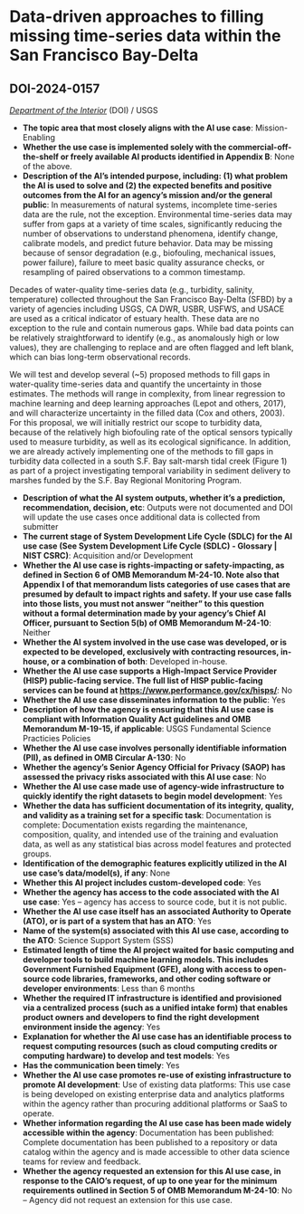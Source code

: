 # Data-driven approaches to filling missing time-series data within the San Francisco Bay-Delta
## DOI-2024-0157
_[Department of the Interior](<../3_agency/Department of the Interior.md>)_ (DOI) / USGS


+ **The topic area that most closely aligns with the AI use case**: Mission-Enabling
+ **Whether the use case is implemented solely with the commercial-off-the-shelf or freely available AI products identified in Appendix B**: None of the above.
+ **Description of the AI’s intended purpose, including: (1) what problem the AI is used to solve and (2) the expected benefits and positive outcomes from the AI for an agency’s mission and/or the general public**: In measurements of natural systems, incomplete time-series data are the rule, not the exception. Environmental time-series data may suffer from gaps at a variety of time scales, significantly reducing the number of observations to understand phenomena, identify change, calibrate models, and predict future behavior. Data may be missing because of sensor degradation (e.g., biofouling, mechanical issues, power failure), failure to meet basic quality assurance checks, or resampling of paired observations to a common timestamp.

Decades of water-quality time-series data (e.g., turbidity, salinity, temperature) collected throughout the San Francisco Bay-Delta (SFBD) by a variety of agencies including USGS, CA DWR, USBR, USFWS, and USACE are used as a critical indicator of estuary health. These data are no exception to the rule and contain numerous gaps. While bad data points can be relatively straightforward to identify (e.g., as anomalously high or low values), they are challenging to replace and are often flagged and left blank, which can bias long-term observational records.

We will test and develop several (~5) proposed methods to fill gaps in water-quality time-series data and quantify the uncertainty in those estimates. The methods will range in complexity, from linear regression to machine learning and deep learning approaches (Lepot and others, 2017), and will characterize uncertainty in the filled data (Cox and others, 2003).  For this proposal, we will initially restrict our scope to turbidity data, because of the relatively high biofouling rate of the optical sensors typically used to measure turbidity, as well as its ecological significance. In addition, we are already actively implementing one of the methods to fill gaps in turbidity data collected in a south S.F. Bay salt-marsh tidal creek (Figure 1) as part of a project investigating temporal variability in sediment delivery to marshes funded by the S.F. Bay Regional Monitoring Program.
+ **Description of what the AI system outputs, whether it’s a prediction, recommendation, decision, etc**: Outputs were not documented and DOI will update the use cases once additional data is collected from submitter
+ **The current stage of System Development Life Cycle (SDLC) for the AI use case (See System Development Life Cycle (SDLC) - Glossary | NIST CSRC)**: Acquisition and/or Development
+ **Whether the AI use case is rights-impacting or safety-impacting, as defined in Section 6 of OMB Memorandum M-24-10. Note also that Appendix I of that memorandum lists categories of use cases that are presumed by default to impact rights and safety. If your use case falls into those lists, you must not answer “neither” to this question without a formal determination made by your agency’s Chief AI Officer, pursuant to Section 5(b) of OMB Memorandum M-24-10**: Neither
+ **Whether the AI system involved in the use case was developed, or is expected to be developed, exclusively with contracting resources, in-house, or a combination of both**: Developed in-house.
+ **Whether the AI use case supports a High-Impact Service Provider (HISP) public-facing service. The full list of HISP public-facing services can be found at https://www.performance.gov/cx/hisps/**: No
+ **Whether the AI use case disseminates information to the public**: Yes
+ **Description of how the agency is ensuring that this AI use case is compliant with Information Quality Act guidelines and OMB Memorandum M-19-15, if applicable**: USGS Fundamental Science Practicies Policies
+ **Whether the AI use case involves personally identifiable information (PII), as defined in OMB Circular A-130**: No
+ **Whether the agency’s Senior Agency Official for Privacy (SAOP) has assessed the privacy risks associated with this AI use case**: No
+ **Whether the AI use case made use of agency-wide infrastructure to quickly identify the right datasets to begin model development**: Yes
+ **Whether the data has sufficient documentation of its integrity, quality, and validity as a training set for a specific task**: Documentation is complete: Documentation exists regarding the maintenance, composition, quality, and intended use of the training and evaluation data, as well as any statistical bias across model features and protected groups.
+ **Identification of the demographic features explicitly utilized in the AI use case’s data/model(s), if any**: None
+ **Whether this AI project includes custom-developed code**: Yes
+ **Whether the agency has access to the code associated with the AI use case**: Yes – agency has access to source code, but it is not public.
+ **Whether the AI use case itself has an associated Authority to Operate (ATO), or is part of a system that has an ATO**: Yes
+ **Name of the system(s) associated with this AI use case, according to the ATO**: Science Support System (SSS)
+ **Estimated length of time the AI project waited for basic computing and developer tools to build machine learning models. This includes Government Furnished Equipment (GFE), along with access to open-source code libraries, frameworks, and other coding software or developer environments**: Less than 6 months
+ **Whether the required IT infrastructure is identified and provisioned via a centralized process (such as a unified intake form) that enables product owners and developers to find the right development environment inside the agency**: Yes
+ **Explanation for whether the AI use case has an identifiable process to request computing resources (such as cloud computing credits or computing hardware) to develop and test models**: Yes
+ **Has the communication been timely**: Yes
+ **Whether the AI use case promotes re-use of existing infrastructure to promote AI development**: Use of existing data platforms: This use case is being developed on existing enterprise data and analytics platforms within the agency rather than procuring additional platforms or SaaS to operate.
+ **Whether information regarding the AI use case has been made widely accessible within the agency**: Documentation has been published: Complete documentation has been published to a repository or data catalog within the agency and is made accessible to other data science teams for review and feedback.
+ **Whether the agency requested an extension for this AI use case, in response to the CAIO’s request, of up to one year for the minimum requirements outlined in Section 5 of OMB Memorandum M-24-10**: No – Agency did not request an extension for this use case.